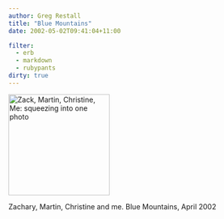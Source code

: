```yaml
---
author: Greg Restall
title: "Blue Mountains"
date: 2002-05-02T09:41:04+11:00

filter:
  - erb
  - markdown
  - rubypants
dirty: true
---
```


<img src="http://consequently.org/images/fourinonephoto.jpg" width="200" height="200" alt="Zack, Martin, Christine, Me: squeezing into one photo" />
<p class="stamp">Zachary, Martin, Christine and me.  Blue Mountains, April 2002</p>

